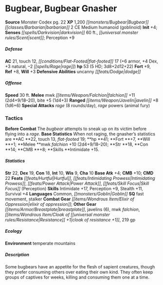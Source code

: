 ﻿---
cssclass: [monsters]
title1: Bugbear, Bugbear Gnasher
title2: Bugbear Gnasher
CR: 4
sources:
- name: Monster Codex
  page: 22
  link: http://paizo.com/products/btpy9926?Pathfinder-Roleplaying-Game-Monster-Codex
XP: 1200
race: Bugbear
classes:
- barbarian 2
alignment: CE
size: Medium
type: humanoid
subtypes:
- goblinoid
initiative:
  bonus: 4
senses:
  darkvision: 60
  scent: true
AC:
  AC: 21
  touch: 12
  flat_footed: 17
  components:
    armor: 6
    dex: 4
    natural: 3
    rage: -2
HP:
  HP: 53
  long: 3d8+2d12+22
  HD: 5
saves:
  fort: 9
  ref: 8
  will: 3
defensive_abilities:
- uncanny dodge
speeds:
  base: 30
attacks:
  melee:
  - - text: mwk falchion +11 (2d4+9/18-20)
      entries:
      - - damage: 2d4+9
          crit_range: 18-20
      attack: mwk falchion
      bonus:
      - 11
    - text: bite +5 (1d4+3)
      entries:
      - - damage: 1d4+3
      attack: bite
      bonus:
      - 5
  ranged:
  - - text: javelin +8 (1d6+6)
      entries:
      - - damage: 1d6+6
      attack: javelin
      bonus:
      - 8
  special:
  - rage (8 rounds/day)
  - rage powers (animal fury)
tactics:
  Before Combat: The bugbear attempts to sneak up on its victim before flying into
    a rage.
  Base Statistics: When not raging, the gnasher's statistics are AC 22, touch 13,
    flat-footed 19; hp 41; Fort +7, Will +1; Melee mwk falchion +10 (2d4+9/18-20);
    Str 18, Con 14; CMB +8; Skills Intimidate +15.
ability_scores:
  STR: 22
  DEX: 19
  CON: 18
  INT: 10
  WIS: 9
  CHA: 10
BAB: 4
CMB: 10
CMD: 22
feats:
- name: Hurtful
- name: Intimidating Prowess
- name: Power Attack
- name: Skill Focus (Perception)
skills:
  Intimidate: 17
  Perception: 9
  Stealth: 11
  Survival: 4
languages:
- Common
- Goblin
special_qualities:
- fast movement
- stalker
gear:
  combat:
  - elixir of oppression
  other:
  - breastplate
  - javelins (6)
  - mwk falchion
  - cloak of resistance +1
  - 219 gp
ecology:
  environment: temperate mountains
desc_long: Some bugbears have an appetite for the flesh of sapient creatures, though
  they prefer consuming others over eating their own kind. They often keep groups
  of captives for weeks, killing and consuming them one at a time.

---

# Bugbear, Bugbear Gnasher

**Source** Monster Codex pg. 22
**XP** 1,200
_[[monsters/Bugbear|Bugbear]]_ _[[classes/Barbarian|barbarian]]_ 2
CE Medium humanoid (goblinoid)
**Init** +4; **Senses** _[[spells/Darkvision|darkvision]]_ 60 ft., _[[universal monster rules/Scent|scent]]_; Perception +9

##### Defense

**AC** 21, touch 12, _[[conditions/Flat-Footed|flat-footed]]_ 17 (+6 armor, +4 Dex, +3 natural, –2 _[[spells/Rage|rage]]_)
**hp** 53 (5 HD; 3d8+2d12+22)
**Fort** +9, **Ref** +8, **Will** +3
**Defensive Abilities** uncanny _[[feats/Dodge|dodge]]_

##### Offense
**Speed** 30 ft.
**Melee** mwk _[[items/Weapon/Falchion|falchion]]_ +11 (2d4+9/18–20), bite +5 (1d4+3)
**Ranged** _[[items/Weapon/Javelin|javelin]]_ +8 (1d6+6)
**Special Attacks** _rage_ (8 rounds/day), _rage_ powers (animal fury)

### Tactics

**Before Combat** The _bugbear_ attempts to sneak up on its victim before flying into a _rage_.
 **Base Statistics** When not raging, the gnasher’s statistics are **AC **22, touch 13, _flat-footed_ 19; **hp **41; **Fort **+7, **Will **+1; **Melee **mwk _falchion_ +10 (2d4+9/18–20); **Str **18, **Con **14; **CMB **+8; **Skills **Intimidate +15.

##### Statistics
**Str** 22, **Dex** 19, **Con** 18, **Int** 10, **Wis** 9, **Cha** 10
**Base Atk** +4; **CMB** +10; **CMD** 22
**Feats** _[[feats/Hurtful|Hurtful]]_, _[[feats/Intimidating Prowess|Intimidating Prowess]]_, _[[feats/Power Attack|Power Attack]]_, _[[feats/Skill Focus|Skill Focus]]_ (Perception)
**Skills** Intimidate +17, Perception +9, Stealth +11, Survival +4
**Languages** Common, _[[monsters/Goblin|Goblin]]_
**SQ** fast movement, stalker
**Combat Gear** _[[items/Wondrous Item/Elixir of Oppression|elixir of oppression]]_; **Other Gear** _[[items/Armor/Breastplate|breastplate]]_, javelins (6), mwk _falchion_, _[[items/Wondrous Item/Cloak of _[[universal monster rules/Resistance|Resistance]]_ +1|cloak of _resistance_ +1]]_, 219 gp

##### Ecology

**Environment** temperate mountains

##### Description

Some bugbears have an appetite for the flesh of sapient creatures, though they prefer consuming others over eating their own kind. They often keep groups of captives for weeks, killing and consuming them one at a time.
